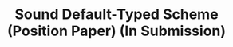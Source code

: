 ---
title: "Sound Default-Typed Scheme (Position Paper) (In Submission)"
authors: Jan-Paul Ramos-Dávila
type:
category: workshop
conf: Scheme
in: "Scheme and Functional Programming Workshop, co-located with ICFP/SPLASH"
year: 2025
month: October
dates: 16
---